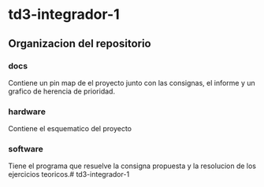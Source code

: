 # td3-integrador-1

## Organizacion del repositorio

### docs

Contiene un pin map de el proyecto junto con las consignas, el informe y un grafico de herencia de prioridad.

### hardware

Contiene el esquematico del proyecto

### software

Tiene el programa que  resuelve la consigna propuesta y la resolucion de los ejercicios teoricos.# td3-integrador-1
